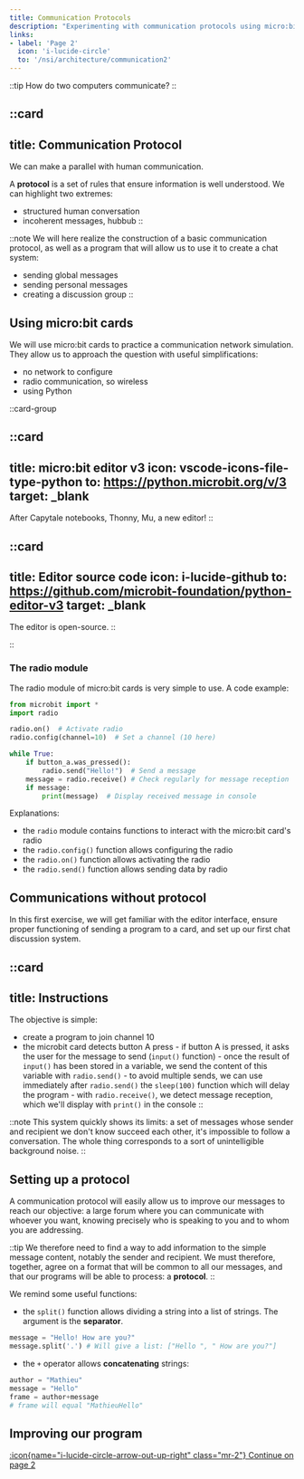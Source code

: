 ```yaml
---
title: Communication Protocols
description: "Experimenting with communication protocols using micro:bit cards: understand why and how to structure information exchanges to make messages understandable and usable."
links:
- label: 'Page 2'
  icon: 'i-lucide-circle'
  to: '/nsi/architecture/communication2'
---
```


::tip
How do two computers communicate?
::

::card
---
title: Communication Protocol
---
We can make a parallel with human communication.

A **protocol** is a set of rules that ensure information is well understood. We can highlight two extremes:

- structured human conversation
- incoherent messages, hubbub
::

::note
We will here realize the construction of a basic communication protocol, as well as a program that will allow us to use it to create a chat system:

- sending global messages
- sending personal messages
- creating a discussion group
::

## Using micro:bit cards

We will use micro:bit cards to practice a communication network simulation. They allow us to approach the question with useful simplifications:

- no network to configure
- radio communication, so wireless
- using Python

::card-group

::card
---
title: micro:bit editor v3
icon: vscode-icons-file-type-python
to: https://python.microbit.org/v/3
target: \_blank
---

After Capytale notebooks, Thonny, Mu, a new editor!
::

::card
---
title: Editor source code
icon: i-lucide-github
to: https://github.com/microbit-foundation/python-editor-v3
target: \_blank
---

The editor is open-source.
::

::

### The radio module

The radio module of micro:bit cards is very simple to use. A code example:

```py
from microbit import *
import radio

radio.on()  # Activate radio
radio.config(channel=10)  # Set a channel (10 here)

while True:
    if button_a.was_pressed():
        radio.send("Hello!")  # Send a message
    message = radio.receive() # Check regularly for message reception
    if message:
        print(message)  # Display received message in console
```

Explanations:

- the `radio` module contains functions to interact with the micro:bit card's radio
- the `radio.config()` function allows configuring the radio
- the `radio.on()` function allows activating the radio
- the `radio.send()` function allows sending data by radio

## Communications without protocol

In this first exercise, we will get familiar with the editor interface, ensure proper functioning of sending a program to a card, and set up our first chat discussion system.

::card
---
title: Instructions
---
The objective is simple:

- create a program to join channel 10
- the microbit card detects button A press - if button A is pressed, it asks the user for the message to send (`input()` function) - once the result of `input()` has been stored in a variable, we send the content of this variable with `radio.send()` - to avoid multiple sends, we can use immediately after `radio.send()` the `sleep(100)` function which will delay the program - with `radio.receive()`, we detect message reception, which we'll display with `print()` in the console
::

::note
This system quickly shows its limits: a set of messages whose sender and recipient we don't know succeed each other, it's impossible to follow a conversation. The whole thing corresponds to a sort of unintelligible background noise.
::

## Setting up a protocol

A communication protocol will easily allow us to improve our messages to reach our objective: a large forum where you can communicate with whoever you want, knowing precisely who is speaking to you and to whom you are addressing.

::tip
We therefore need to find a way to add information to the simple message content, notably the sender and recipient. We must therefore, together, agree on a format that will be common to all our messages, and that our programs will be able to process: a **protocol**.
::

We remind some useful functions:

- the `split()` function allows dividing a string into a list of strings. The argument is the **separator**.

```py
message = "Hello! How are you?"
message.split('.') # Will give a list: ["Hello ", " How are you?"]
```

- the `+` operator allows **concatenating** strings:

```py
author = "Mathieu"
message = "Hello"
frame = author+message
# frame will equal "MathieuHello"
```

## Improving our program

[:icon{name="i-lucide-circle-arrow-out-up-right" class="mr-2"} Continue on page 2 ](/nsi/architecture/communication2)